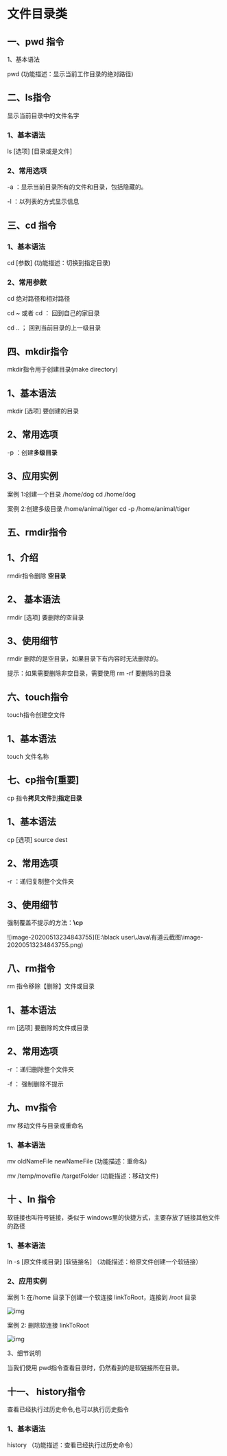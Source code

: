 # **文件目录类**

## 一、pwd 指令

1、基本语法

pwd (功能描述：显示当前工作目录的绝对路径)



## 二、ls指令

显示当前目录中的文件名字

### 1、基本语法

ls [选项] [目录或是文件]

### 2、常用选项

-a ：显示当前目录所有的文件和目录，包括隐藏的。

-l ：以列表的方式显示信息



## 三、cd 指令

 

### 1、基本语法

cd [参数] (功能描述：切换到指定目录)

### 2、常用参数

cd   绝对路径和相对路径

cd ~ 或者 cd ：	回到自己的家目录

cd .. 	    ；	回到当前目录的上一级目录



## 四、mkdir指令

mkdir指令用于创建目录(make directory)

 

## 1、基本语法

mkdir [选项] 要创建的目录

 

## 2、常用选项

-p ：创建**多级目录**

 

## 3、应用实例

 

案例 1:创建一个目录 /home/dog          		cd  /home/dog

案例 2:创建多级目录 /home/animal/tiger		cd -p  /home/animal/tiger



## 五、rmdir指令

 

## 1、介绍

rmdir指令删除 **空目录**

 

## 2、 基本语法

rmdir   [选项]  要删除的空目录

 

## 3、使用细节

rmdir 删除的是空目录，如果目录下有内容时无法删除的。

提示：如果需要删除非空目录，需要使用 rm -rf 要删除的目录



## 六、touch指令

 

touch指令创建空文件

 

## 1、基本语法 

touch 文件名称

## 七、cp指令[重要]

 

cp 指令**拷贝文件**到**指定目录**

 

## 1、基本语法

cp 	[选项]	 source 	dest

 

## 2、常用选项

-r ：递归复制整个文件夹 

## 3、使用细节

强制覆盖不提示的方法：**\cp**

![image-20200513234843755](E:\black user\Java\有道云截图\image-20200513234843755.png)





## 八、rm指令

 

rm 指令移除【删除】文件或目录

## 1、基本语法

rm 		[选项] 	要删除的文件或目录

 

## 2、常用选项

-r ：递归删除整个文件夹

-f ： 强制删除不提示



## 九、mv指令

 

mv 移动文件与目录或重命名

### 1、基本语法

mv 		oldNameFile 		newNameFile       (功能描述：重命名)

mv		 /temp/movefile 	/targetFolder 		(功能描述：移动文件)



## **十** **、ln** **指令**

软链接也叫符号链接，类似于 windows里的快捷方式，主要存放了链接其他文件的路径

 

### 1、基本语法

ln -s [原文件或目录] [软链接名] （功能描述：给原文件创建一个软链接）

 

### 2、应用实例

案例 1: 在/home 目录下创建一个软连接 linkToRoot，连接到 /root 目录

![img](http://note.youdao.com/yws/res/1954/WEBRESOURCE40418c230395aa6f137953ead0760a59)

案例 2: 删除软连接 linkToRoot

 

![img](http://note.youdao.com/yws/res/1957/WEBRESOURCE0d374220ff38877a24f23bf61b9d920d)

3、细节说明

 

当我们使用 pwd指令查看目录时，仍然看到的是软链接所在目录。

## 十一、 history指令

 

查看已经执行过历史命令,也可以执行历史指令

 

### 1、基本语法

 

history （功能描述：查看已经执行过历史命令）